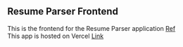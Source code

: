 ## Resume Parser Frontend
This is the frontend for the Resume Parser application [Ref](https://github.com/trinonandi/ResumeParser) <br>
This app is hosted on Vercel [Link](https://resume-parser-angular.vercel.app/)
